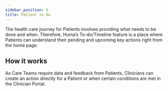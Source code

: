 ```yaml
---
sidebar_position: 6
title: Patient to-do 
---
```


The health care journey for Patients involves providing what needs to be done and when. Therefore, Huma’s To-do/Timeline feature is a place where Patients can understand their pending and upcoming key actions right from the home page.

## How it works

As Care Teams require data and feedback from Patients, Clinicians can create an action directly for a Patient or when certain conditions are met in the Clinician Portal.
